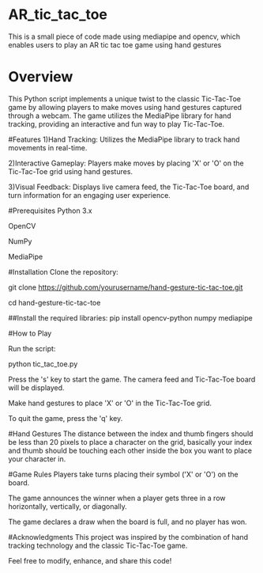 # AR_tic_tac_toe
This is a small piece of code made using mediapipe and opencv, which enables users to play an AR tic tac toe game using hand gestures

# Overview
This Python script implements a unique twist to the classic Tic-Tac-Toe game by allowing players to make moves using hand gestures captured through a webcam. The game utilizes the MediaPipe library for hand tracking, providing an interactive and fun way to play Tic-Tac-Toe.

#Features
1)Hand Tracking: Utilizes the MediaPipe library to track hand movements in real-time.

2)Interactive Gameplay: Players make moves by placing 'X' or 'O' on the Tic-Tac-Toe grid using hand gestures.

3)Visual Feedback: Displays live camera feed, the Tic-Tac-Toe board, and turn information for an engaging user experience.

#Prerequisites
Python 3.x

OpenCV

NumPy

MediaPipe


#Installation
Clone the repository:

git clone https://github.com/yourusername/hand-gesture-tic-tac-toe.git

cd hand-gesture-tic-tac-toe

##Install the required libraries:
pip install opencv-python numpy mediapipe

#How to Play

Run the script:

python tic_tac_toe.py


Press the 's' key to start the game. The camera feed and Tic-Tac-Toe board will be displayed.

Make hand gestures to place 'X' or 'O' in the Tic-Tac-Toe grid.

To quit the game, press the 'q' key.


#Hand Gestures
The distance between the index and thumb fingers should be less than 20 pixels to place a character on the grid, basically your index and thumb should be touching each other inside the box you want to place your character in.

#Game Rules
Players take turns placing their symbol ('X' or 'O') on the board.

The game announces the winner when a player gets three in a row horizontally, vertically, or diagonally.

The game declares a draw when the board is full, and no player has won.


#Acknowledgments
This project was inspired by the combination of hand tracking technology and the classic Tic-Tac-Toe game.

Feel free to modify, enhance, and share this code!

